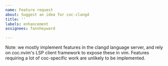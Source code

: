 ```yaml
---
name: Feature request
about: Suggest an idea for coc-clangd
title: ''
labels: enhancement
assignees: fannheyward

---
```


Note: we mostly implement features in the clangd language server, and rely on coc.nvim's LSP client framework to expose these in vim. Features requiring a lot of coc-specific work are unlikely to be implemented.